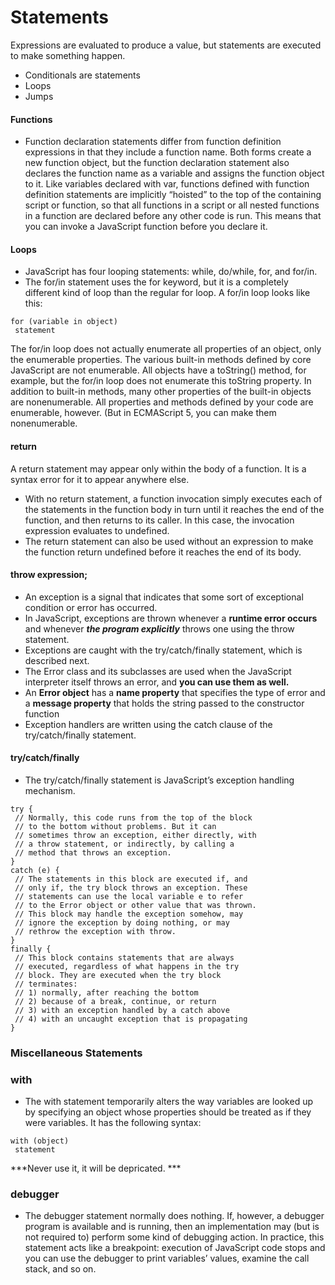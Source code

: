 # Statements
Expressions are evaluated to produce a value, but statements are executed to make something happen.
- Conditionals are statements
- Loops
- Jumps 

#### Functions
- Function declaration statements differ from function definition expressions in that they include a function name. Both
forms create a new function object, but the function declaration statement also declares the function name as a variable and assigns the function object to it. Like variables declared with var, functions defined with function definition statements are implicitly “hoisted” to the top of the containing script or function, so that all functions in a script or all nested functions in a function are declared before any other code is run. This means that you can invoke a JavaScript function before you declare it.

#### Loops
- JavaScript has four looping statements: while, do/while, for, and for/in.
- The for/in statement uses the for keyword, but it is a completely different kind of loop than the regular for loop. A for/in loop looks like this:
```
for (variable in object)
 statement
```
The for/in loop does not actually enumerate all properties of an object, only the enumerable properties. The various built-in methods defined by core JavaScript are not enumerable. All objects have a toString() method, for example, but the for/in loop does not enumerate this toString property. In addition to built-in methods, many other properties of the built-in objects are nonenumerable. All properties and methods defined by your code are enumerable, however. (But in ECMAScript 5, you can make them nonenumerable.

#### return
A return statement may appear only within the body of a function. It is a syntax error for it to appear anywhere else. 
- With no return statement, a function invocation simply executes each of the statements in the function body in turn until it reaches the end of the function, and then returns to its caller. In this case, the invocation expression evaluates to undefined.
- The return statement can also be used without an expression to make the function return undefined before it reaches the end of its body.

#### throw expression;
- An exception is a signal that indicates that some sort of exceptional condition or error has occurred. 
- In JavaScript, exceptions are thrown whenever a **runtime error occurs** and whenever ***the program explicitly*** throws one using the throw statement.
-  Exceptions are caught with the try/catch/finally statement, which is described next.
- The Error class and its subclasses are used when the JavaScript interpreter itself throws an error, and **you can use them as well.**
-  An **Error object** has a **name property** that specifies the type of error and a **message property** that holds the string passed to the constructor function
- Exception handlers are written using the catch clause of the try/catch/finally statement.

#### try/catch/finally
- The try/catch/finally statement is JavaScript’s exception handling mechanism. 
```
try {
 // Normally, this code runs from the top of the block
 // to the bottom without problems. But it can
 // sometimes throw an exception, either directly, with
 // a throw statement, or indirectly, by calling a
 // method that throws an exception.
}
catch (e) {
 // The statements in this block are executed if, and
 // only if, the try block throws an exception. These
 // statements can use the local variable e to refer
 // to the Error object or other value that was thrown.
 // This block may handle the exception somehow, may
 // ignore the exception by doing nothing, or may
 // rethrow the exception with throw.
}
finally {
 // This block contains statements that are always
 // executed, regardless of what happens in the try
 // block. They are executed when the try block
 // terminates:
 // 1) normally, after reaching the bottom
 // 2) because of a break, continue, or return
 // 3) with an exception handled by a catch above
 // 4) with an uncaught exception that is propagating
}
```

### Miscellaneous Statements
### with
- The with statement temporarily alters the way variables are looked up by specifying an object whose properties should be treated as if they were variables. It has the following syntax:
```
with (object)
 statement
```
***Never use it, it will be depricated. ***

### debugger
- The debugger statement normally does nothing. If, however, a debugger program is available and is running, then an implementation
may (but is not required to) perform some kind of debugging action. In practice, this statement acts like a breakpoint: execution of JavaScript code stops and you can use the debugger to print variables’ values, examine the call stack, and so on. 
